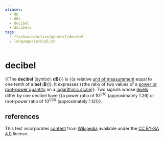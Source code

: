 ```yaml
---
aliases:
  - dB
  - dBs
  - decibel
  - decibels
tags:
  - flashcard/active/general/decibel
  - language/in/English
---
```


# decibel

{{The __decibel__ (symbol: __dB__)}} is {{a relative [unit of measurement](unit%20of%20measurement.md) equal to one tenth of a __bel__ (__B__)}}. It expresses {{the ratio of two values of a [power or root-power quantity](power,%20root-power,%20and%20field%20quantities.md) on a [logarithmic scale](logarithmic%20scale.md)}}. Two signals whose [levels](level%20(logarithmic%20quantity).md) differ by one decibel have {{a power ratio of 10<sup>1/10</sup> (approximately 1.26) or root-power ratio of 10<sup>1/20</sup> (approximately 1.12)}}. <!--SR:!2024-12-03,72,310!2025-04-25,173,310!2025-01-23,95,270!2024-12-16,69,270-->

## references

This text incorporates [content](https://en.wikipedia.org/wiki/decibel) from [Wikipedia](Wikipedia.md) available under the [CC BY-SA 4.0](https://creativecommons.org/licenses/by-sa/4.0/) license.
